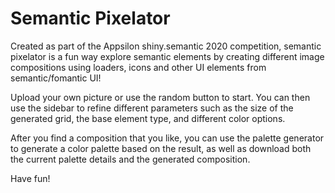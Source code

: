 # Semantic Pixelator

Created as part of the Appsilon shiny.semantic 2020 competition, semantic pixelator is a fun way explore semantic elements by creating different image compositions using loaders, icons and other UI elements from semantic/fomantic UI!

Upload your own picture or use the random button to start. You can then use the sidebar to refine different parameters such as the size of the generated grid, the base element type, and different color options.

After you find a composition that you like, you can use the palette generator to generate a color palette based on the result, as well as download both the current palette details and the generated composition.

Have fun!

<div style = "color: transparent">
There might also be some other way to load images. Check around and see if you can find any clues :)
</div>
